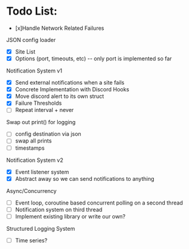 # Todo List: 

- [x]Handle Network Related Failures

JSON config loader
- [x] Site List
- [x] Options (port, timeouts, etc) -- only port is implemented so far

Notification System v1
- [x] Send external notifications when a site fails
- [x] Concrete Implementation with Discord Hooks
- [x] Move discord alert to its own struct
- [x] Failure Thresholds
- [ ] Repeat interval + never

Swap out print() for logging
- [ ] config destination via json
- [ ] swap all prints
- [ ] timestamps

Notification System v2
- [x] Event listener system
- [x] Abstract away so we can send notifications to anything

Async/Concurrency
- [ ] Event loop, coroutine based concurrent polling on a second thread
- [ ] Notification system on third thread
- [ ] Implement existing library or write our own?

Structured Logging System
- [ ] Time series?

